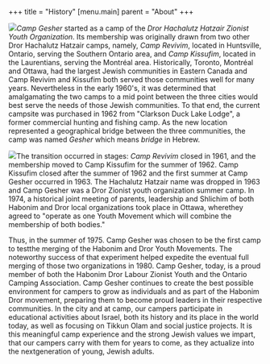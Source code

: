 +++
title = "History"
[menu.main]
parent = "About"
+++

<img class="float-left mr-4 mb-4" src="/images/B017837-R1-26-27.jpg" style="transform: rotate(-5deg);">*Camp Gesher* started as a camp of the *Dror Hachalutz Hatzair Zionist Youth Organization*. Its membership was originally drawn from two other Dror Hachalutz Hatzair camps, namely, *Camp Revivim*, located in Huntsville, Ontario, serving the Southern Ontario area, and *Camp Kissufim*, located in the Laurentians, serving the Montréal area. Historically, Toronto, Montréal and Ottawa, had the largest Jewish communities in Eastern Canada and Camp Revivim and Kissufim both served those communities well for many years. Nevertheless in the early 1960's, it was determined that amalgamating the two camps to a mid point between the three cities would best serve the needs of those Jewish communities. To that end, the current campsite was purchased in 1962 from "Clarkson Duck Lake Lodge", a former commercial hunting and fishing camp. As the new location represented a geographical bridge between the three communities, the camp was named <span data-toggle="tooltip" data-placement="top" title="Bridge">*Gesher*</span> which means *bridge* in Hebrew.

<img class="float-right m-4 mr-0" src="/images/B017837-R1-00-1.jpg" style="transform: rotate(5deg);">The transition occurred in stages: *Camp Revivim* closed in 1961, and the membership moved to Camp Kissufim for the summer of 1962. Camp Kissufim closed after the summer of 1962 and the first summer at Camp Gesher occurred in 1963. The Hachalutz Hatzair name was dropped in 1963 and Camp Gesher was a Dror Zionist youth organization summer camp. In 1974, a historical joint meeting of parents, leadership and Shlichim of both Habonim and Dror local organizations took place in Ottawa, wherethey agreed to "operate as one Youth Movement which will combine the membership of both bodies."  

Thus, in the summer of 1975. Camp Gesher was chosen to be the first camp to testthe merging of the Habonim and Dror Youth Movements. The noteworthy success of that experiment helped expedite the eventual full merging of those two organizations in 1980. Camp Gesher, today, is a proud member of both the Habonim Dror Labour Zionist Youth and the Ontario Camping Association. Camp Gesher continues to create the best possible environment for campers to grow as individuals and as part of the Habonim Dror movement, preparing them to become proud leaders in their respective communities. In the city and at camp, our campers participate in educational activities about Israel, both its history and its place in the world today, as well as focusing on <span data-toggle="tooltip" data-placement="top" title="Repairing the World">Tikkun Olam</span> and social justice projects. It is this meaningful camp experience and the strong Jewish values we impart, that our campers carry with them for years to come, as they actualize into the nextgeneration of young, Jewish adults.